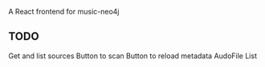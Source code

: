 A React frontend for music-neo4j

TODO
----

Get and list sources
Button to scan
Button to reload metadata
AudoFile List